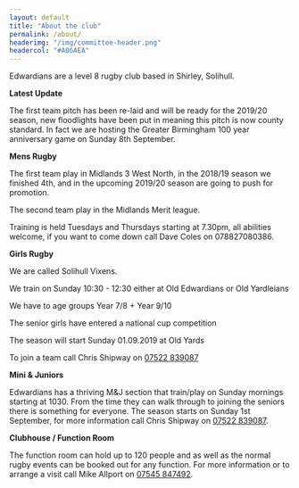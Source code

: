 ```yaml
---
layout: default
title: "About the club"
permalink: /about/
headerimg: "/img/committee-header.png"
headercol: "#A06AEA"
---
```

Edwardians are a level 8 rugby club based in Shirley, Solihull.

**Latest Update**

The first team pitch has been re-laid and will be ready for the 2019/20 season, new floodlights have been put in meaning this pitch is now county standard.  In fact we are hosting the Greater Birmingham 100 year anniversary game on Sunday 8th September.

**Mens Rugby**

The first team play in Midlands 3 West North, in the 2018/19 season we finished 4th, and in the upcoming 2019/20 season are going to push for promotion.

The second team play in the Midlands Merit league.

Training is held Tuesdays and Thursdays starting at 7.30pm, all abilities welcome, if you want to come down call Dave Coles on 078827080386.

**Girls Rugby**

We are called Solihull Vixens.

We train on Sunday 10:30 - 12:30 either at Old Edwardians or Old Yardleians

We have to age groups Year 7/8 + Year 9/10

The senior girls have entered a national cup competition 

The season will start Sunday 01.09.2019 at Old Yards

To join a team call Chris Shipway on [07522 839087](tel:07522839087)

**Mini &amp; Juniors**

Edwardians has a thriving M&J section that train/play on Sunday mornings starting at 1030.  From the time they can walk through to joining the seniors there is something for everyone.  The season starts on Sunday 1st September, for more information call Chris Shipway on [07522 839087](tel:07522839087).

**Clubhouse / Function Room**

The function room can hold up to 120 people and as well as the normal rugby events can be booked out for any function.  For more information or to arrange a visit call Mike Allport on [07545 847492](tel:07545847492).
